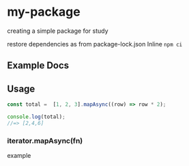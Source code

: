 # my-package
creating a simple package for study

restore dependencies as from package-lock.json
Inline `npm ci`

## Example Docs

## Usage

```js
const total =  [1, 2, 3].mapAsync((row) => row * 2);

console.log(total);
//=> [2,4,6]
```

### iterator.mapAsync(fn)

example

